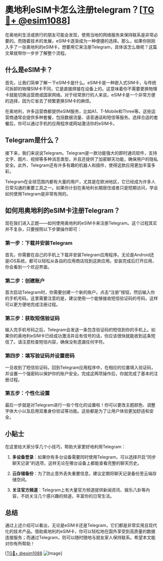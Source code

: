 # 奧地利eSIM卡怎么注册telegram？[[TG💪+ @esim1088](https://t.me/s/esim1088)]

在奥地利生活或旅行的朋友可能会发现，使用当地的网络服务来保持联系是非常必要的。而随着技术的发展，eSIM卡逐渐成为一种便捷的选择。那么，如果你刚刚入手了一张奥地利的eSIM卡，想要用它来注册Telegram，具体该怎么做呢？这篇文章就带你一步步了解整个流程。

## 什么是eSIM卡？

首先，让我们简单了解一下eSIM卡是什么。eSIM卡是一种嵌入式SIM卡，与传统可拆卸的物理SIM卡不同，它是直接焊接在设备上的。这意味着你不需要更换物理卡就能切换运营商或国家网络。对于经常旅行的人来说，eSIM卡是一个非常方便的选择，因为它省去了频繁更换SIM卡的麻烦。

在奥地利，许多运营商都提供eSIM服务，比如A1、T-Mobile和Three等。这些运营商通常会提供多种套餐，包括数据流量、语音通话和短信等服务。选择合适的套餐后，你可以通过手机的应用程序或网站激活你的eSIM卡。

## Telegram是什么？

接下来，我们来说说Telegram。Telegram是一款功能强大的即时通讯软件，支持文字、图片、视频等多种消息类型，并且还提供了加密聊天功能，确保用户的隐私安全。此外，Telegram还有许多有趣的机器人和插件，使得这款应用更加丰富多彩。

Telegram在全球范围内都有大量的用户，尤其是在欧洲地区，它已经成为许多人日常沟通的重要工具之一。如果你计划在奥地利长期居住或者只是短期访问，学会如何使用Telegram是非常有用的。

## 如何用奥地利的eSIM卡注册Telegram？

现在我们进入正题——如何使用奥地利的eSIM卡来注册Telegram。这个过程其实并不复杂，只要按照以下步骤操作即可：

### 第一步：下载并安装Telegram

首先，你需要在自己的手机上下载并安装Telegram应用程序。无论是Android还是iOS系统，都可以轻松从各自的应用商店找到这款应用。安装完成后打开应用，你会看到一个欢迎界面。

### 第二步：创建账户

首次启动Telegram时，你需要创建一个新的账户。点击“注册”按钮，然后输入你的手机号码。这里需要注意的是，建议使用一个能够接收短信验证码的号码，这样可以更方便地完成注册过程。

### 第三步：获取短信验证码

输入完手机号码之后，Telegram会发送一条包含验证码的短信到你的手机上。如果你的奥地利eSIM卡已经成功激活并且有信号的话，你应该很快就能收到这条短信了。请注意检查短信内容，确保没有遗漏任何字符。

### 第四步：填写验证码并设置密码

一旦收到了短信验证码，回到Telegram应用程序中，在相应的位置填入验证码，并设置一个强密码以保护你的账户安全。完成这两项操作后，你就完成了基本的注册过程。

### 第五步：个性化设置

最后一步就是对Telegram进行一些个性化的设置啦！你可以更改主题颜色、调整字体大小以及启用双重身份验证等功能。这些都是为了让用户体验更加舒适和安全。

## 小贴士

在这里给大家分享几个小技巧，帮助大家更好地利用Telegram：

1. **多设备登录**：如果你有多台设备需要同时使用Telegram，可以选择开启“同步聊天记录”的选项，这样无论在哪台设备上都能查看完整的聊天历史。
   
2. **云存储备份**：为了防止意外丢失重要信息，建议定期将聊天记录备份至云端存储空间。
   
3. **关注官方频道**：Telegram上有大量官方频道提供新闻资讯、娱乐八卦等内容，不妨关注几个感兴趣的频道，丰富你的日常生活。

## 总结

通过上述介绍可以看出，无论是eSIM卡还是Telegram，它们都是非常实用且现代化的技术产品。借助奥地利的eSIM卡，你可以轻松地在国外享受到高质量的数据连接服务；而通过Telegram，则可以随时随地与朋友家人保持联系。希望本文能对你有所帮助！

[[TG💪+ @esim1088](https://t.me/s/esim1088) ![Image](https://i.postimg.cc/4NQfJmqS/Snipaste-2025-05-13-00-14-12.png)]